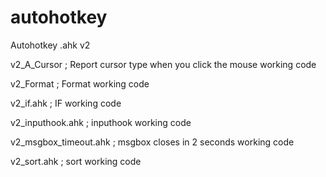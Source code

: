 # autohotkey
Autohotkey .ahk v2 

v2_A_Cursor ;   Report cursor type when you click the mouse working code

v2_Format ;   Format working code

v2_if.ahk ;    IF working code

v2_inputhook.ahk ;   inputhook working code

v2_msgbox_timeout.ahk ;  msgbox closes in 2 seconds working code

v2_sort.ahk ;  sort working code
